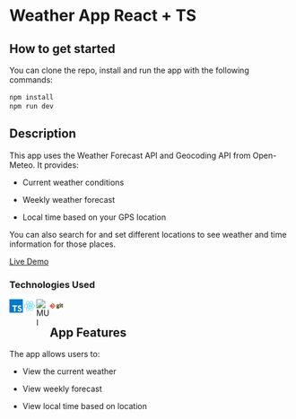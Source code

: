 # Weather App React + TS

## How to get started

You can clone the repo, install and run the app with the following commands:

```plaintext
npm install
npm run dev
```

## Description

This app uses the Weather Forecast API and Geocoding API from Open-Meteo. It provides:

- Current weather conditions

- Weekly weather forecast

- Local time based on your GPS location

You can also search for and set different locations to see weather and time information for those places.

[Live Demo](https://weather-app-rts.netlify.app/)

### Technologies Used

<img align="left" alt="TypeScript" width="24px" src="https://raw.githubusercontent.com/github/explore/main/topics/typescript/typescript.png" />
<img align="left" alt="React" width="24px" src="https://raw.githubusercontent.com/github/explore/80688e429a7d4ef2fca1e82350fe8e3517d3494d/topics/react/react.png" />
<img align="left" alt="MUI" width="24px" src="https://raw.githubusercontent.com/mui/material-ui/master/docs/public/static/logo.png" />
<img align="left" alt="Git" width="24px" src="https://raw.githubusercontent.com/github/explore/main/topics/git/git.png" />
<br/>

## App Features

The app allows users to:

- View the current weather

- View weekly forecast

- View local time based on location
